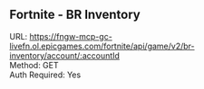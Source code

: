 ## Fortnite - BR Inventory

URL: https://fngw-mcp-gc-livefn.ol.epicgames.com/fortnite/api/game/v2/br-inventory/account/:accountId \
Method: GET \
Auth Required: Yes
